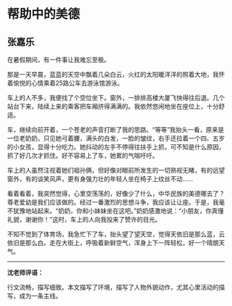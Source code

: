 # 帮助中的美德 #

## 张嘉乐 ##

在暑假期间，有一件事让我难忘至极。
   
那是一天早晨，蓝蓝的天空中飘着几朵白云，火红的太阳暖洋洋的照着大地，我怀着愉悦的心情乘着25路公车去游泳馆游泳。
   
车上的人不多，我便找了个空位坐下。窗外，一排排高楼大厦飞快得往后退。几个站台下来，陆续上来的乘客把车厢挤得满满的。我依然悠闲地坐在座位上，十分舒适。
   
车，继续向前开着，一个苍老的声音打断了我的思路。“等等”我抬头一看，原来是一位老奶奶，只见她弓着腰，满头的白发，一脸的皱纹，右手还拉着一个四、五岁的小女孩，显得十分吃力。她抖动的左手不停得往扶手上抓，可不知是什么原因，抓了好几次才抓住。好不容易上了车，她累的气喘吁吁。
   
车上的人虽然注视着她们祖孙俩，但好像对眼前所发生的一切熟视无睹，有的远望窗外，有的谈笑风声，更有身强力壮的年轻人坐在椅子上纹丝不动……
   
看着看着，我突然觉得，心里空荡荡的，好像少了什么，中华民族的美德哪去了？尊老爱幼是我们应该做的。经过一番激烈的思想斗争，我应该让让座。于是，我毫不犹豫地站起来。“奶奶，你和小妹妹坐在这吧。”奶奶感激地说：“小朋友，你真懂礼貌，谢谢你！”这时，车上的人向我投来了赞许的目光。
   
不知不觉到了体育场，我急忙下了车，抬头望了望天空，觉得天依旧是那么蓝，云依旧是那么白。走在大街上，呼吸着新鲜空气，浑身上下一阵轻松，好一个晴朗天气。

-------------------------------------

**沈老师评语：**

行文流畅，描写细致。本文描写了环境，描写了人物外貌动作，尤其心里活动的描写，成为一条主线。
           